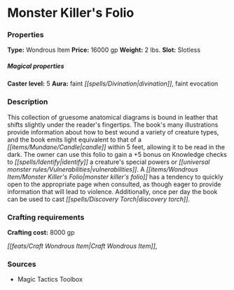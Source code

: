 ﻿---
Title: "Monster Killer's Folio"
Type: "Wondrous Item"
Price: "16000 gp"
Weight: "2 lbs."
Slot: "Slotless"
Caster level: "5"
Aura: "faint divination, faint evocation"
Description: |
  "This collection of gruesome anatomical diagrams is bound in leather that shifts slightly under the reader's fingertips. The book's many illustrations provide information about how to best wound a variety of creature types, and the book emits light equivalent to that of a candle within 5 feet, allowing it to be read in the dark. The owner can use this folio to gain a +5 bonus on Knowledge checks to identify a creature's special powers or vulnerabilities. A _monster killer's folio_ has a tendency to quickly open to the appropriate page when consulted, as though eager to provide information that will lead to violence. Additionally, once per day the book can be used to cast _discovery torch_."
Crafting cost: "8000 gp"
Sources: "['Magic Tactics Toolbox']"
---

# Monster Killer's Folio

### Properties

**Type:** Wondrous Item **Price:** 16000 gp **Weight:** 2 lbs. **Slot:** Slotless

##### Magical properties

**Caster level:** 5 **Aura:** faint _[[spells/Divination|divination]]_, faint evocation

### Description

This collection of gruesome anatomical diagrams is bound in leather that shifts slightly under the reader's fingertips. The book's many illustrations provide information about how to best wound a variety of creature types, and the book emits light equivalent to that of a _[[items/Mundane/Candle|candle]]_ within 5 feet, allowing it to be read in the dark. The owner can use this folio to gain a +5 bonus on Knowledge checks to _[[spells/Identify|identify]]_ a creature's special powers or _[[universal monster rules/Vulnerabilities|vulnerabilities]]_. A _[[items/Wondrous Item/Monster Killer's Folio|monster killer's folio]]_ has a tendency to quickly open to the appropriate page when consulted, as though eager to provide information that will lead to violence. Additionally, once per day the book can be used to cast _[[spells/Discovery Torch|discovery torch]]_.

### Crafting requirements

**Crafting cost:** 8000 gp

_[[feats/Craft Wondrous Item|Craft Wondrous Item]]_,

### Sources

* Magic Tactics Toolbox
